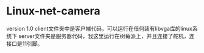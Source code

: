 # Linux-net-camera
version 1.0
client文件夹中是客户端代码，可以运行在任何装有libvga库的linux系统下
server文件夹是服务器代码，我这里运行在树莓派上，并且连接了舵机，连接口是11引脚。
